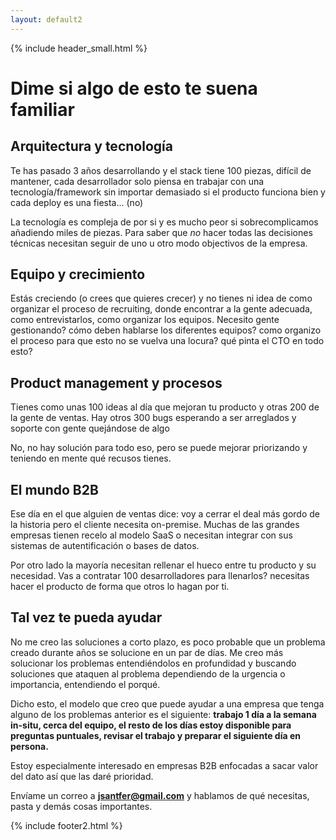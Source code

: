 ```yaml
---
layout: default2
---
```


{% include header_small.html %}

# Dime si algo de esto te suena familiar

## Arquitectura y tecnología

Te has pasado 3 años desarrollando y el stack tiene 100 piezas, difícil de mantener, cada desarrollador solo piensa en trabajar con una tecnología/framework sin importar demasiado si el producto funciona bien y cada deploy es una fiesta... (no)

La tecnología es compleja de por si y es mucho peor si sobrecomplicamos añadiendo miles de piezas. Para saber que *no* hacer todas las decisiones técnicas necesitan seguir de uno u otro modo objectivos de la empresa.
          
## Equipo y crecimiento

Estás creciendo (o crees que quieres crecer) y no tienes ni idea de como organizar el proceso de recruiting, donde encontrar a la gente adecuada, como entrevistarlos, como organizar los equipos. Necesito gente gestionando? cómo deben hablarse los diferentes equipos? como organizo el proceso para que esto no se vuelva una locura? qué pinta el CTO en todo esto?


## Product management y procesos

Tienes como unas 100 ideas al día que mejoran tu producto y otras 200 de la gente de ventas. Hay otros 300 bugs esperando a ser arreglados y soporte con gente quejándose de algo

No, no hay solución para todo eso, pero se puede mejorar priorizando y teniendo en mente qué recusos tienes.


## El mundo B2B

Ese día en el que alguien de ventas dice: voy a cerrar el deal más gordo de la historia pero el cliente necesita on-premise. Muchas de las grandes empresas tienen recelo al modelo SaaS o necesitan integrar con sus sistemas de autentificación o bases de datos.

Por otro lado la mayoría necesitan rellenar el hueco entre tu producto y su necesidad. Vas a contratar 100 desarrolladores para llenarlos? necesitas hacer el producto de forma que otros lo hagan por ti.


## Tal vez te pueda ayudar

No me creo las soluciones a corto plazo, es poco probable que un problema creado durante años se solucione en un par de días. Me creo más solucionar los problemas entendiéndolos en profundidad y buscando soluciones que ataquen al problema dependiendo de la urgencia o importancia, entendiendo el porqué.

Dicho esto, el modelo que creo que puede ayudar a una empresa que tenga alguno de los problemas anterior es el siguiente: **trabajo 1 día a la semana in-situ, cerca del equipo, el resto de los días estoy disponible para preguntas puntuales, revisar el trabajo y preparar el siguiente día en persona.**

Estoy especialmente interesado en empresas B2B enfocadas a sacar valor del dato así que las daré prioridad.
        
Envíame un correo a **jsantfer@gmail.com** y hablamos de qué necesitas, pasta y demás cosas importantes.

{% include footer2.html %}
